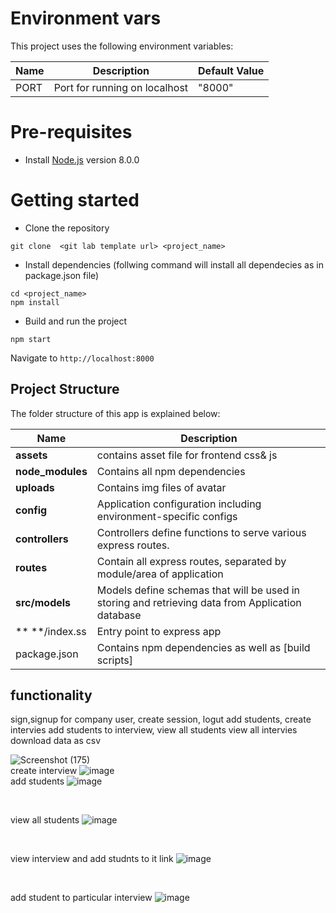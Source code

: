# Environment vars
This project uses the following environment variables:

| Name                          | Description                         | Default Value                                  |
| ----------------------------- | ------------------------------------| -----------------------------------------------|
|PORT                           | Port for running on localhost       | "8000"      |


# Pre-requisites
- Install [Node.js](https://nodejs.org/en/) version 8.0.0


# Getting started
- Clone the repository
```
git clone  <git lab template url> <project_name>
```
- Install dependencies (follwing command will install all dependecies as in package.json file)
```
cd <project_name>
npm install 
```
- Build and run the project
```
npm start
```
  Navigate to `http://localhost:8000`


## Project Structure
The folder structure of this app is explained below:

| Name | Description |
| ------------------------ | --------------------------------------------------------------------------------------------- |
| **assets**               | contains asset file for frontend css& js  |
| **node_modules**         | Contains all  npm dependencies                                                            |
| **uploads**              | Contains  img files of avatar                              |
| **config**               | Application configuration including environment-specific configs 
| **controllers**          | Controllers define functions to serve various express routes. 
| **routes**               | Contain all express routes, separated by module/area of application                       
| **src/models**           | Models define schemas that will be used in storing and retrieving data from Application database  |
| ** **/index.ss           | Entry point to express app                                                               |
| package.json             | Contains npm dependencies as well as [build scripts] 


## functionality
sign,signup for company user, 
create session, logut
add students,
create intervies
add students to interview,
view all students
view all intervies
download data as csv

![Screenshot (175)](https://user-images.githubusercontent.com/89533221/213900284-dd80647d-9a3b-4cf9-b25b-591da7fe10e7.png)
<br>
create interview
![image](https://user-images.githubusercontent.com/89533221/213900333-e9f8822f-034f-475a-a7a9-9556d086a71d.png)
<br>
add students
![image](https://user-images.githubusercontent.com/89533221/213900351-fcd347de-78d8-4485-bc90-a810089b45aa.png)

<br>

view all students
![image](https://user-images.githubusercontent.com/89533221/213900363-f641e6fd-d498-48e7-9d9c-b3959b7a5dda.png)

<br>

view interview and add studnts to it link
![image](https://user-images.githubusercontent.com/89533221/213900376-7f3c9a23-0895-4688-83b6-8b6ef977669b.png)

<br>

add student to particular interview
![image](https://user-images.githubusercontent.com/89533221/213900386-748bc250-821d-4e33-83a0-f3c5adcfe97e.png)



